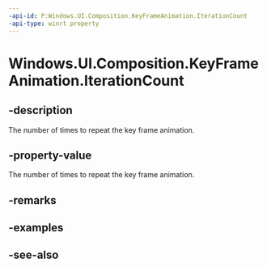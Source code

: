 ```yaml
---
-api-id: P:Windows.UI.Composition.KeyFrameAnimation.IterationCount
-api-type: winrt property
---
```


<!-- Property syntax
public int IterationCount { get;  set; }
-->

# Windows.UI.Composition.KeyFrameAnimation.IterationCount

## -description
The number of times to repeat the key frame animation.



## -property-value
The number of times to repeat the key frame animation.

## -remarks

## -examples

## -see-also
